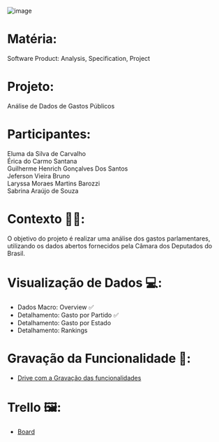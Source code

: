 ![image](https://github.com/Sabrinaara/Impacta-dados/blob/main/Analize%20de%20gastos%20dos%20deputados.gif?raw=true)


# Matéria:
Software Product: Analysis, Specification, Project </br>
# **Projeto:** </br>
 Análise de Dados de Gastos Públicos </br>
# **Participantes:** 
Eluma da Silva de Carvalho </br>
Érica do Carmo Santana </br>
Guilherme Henrich Gonçalves Dos Santos </br>
⁠Jeferson Vieira Bruno  </br>
Laryssa Moraes Martins Barozzi </br>
Sabrina Araújo de Souza  </br>

# Contexto 🤵‍♀️: </br>
O objetivo do projeto é realizar uma análise dos gastos parlamentares, utilizando os dados abertos fornecidos pela Câmara dos Deputados do Brasil.</br>

# Visualização de Dados 💻: </br>
- Dados Macro: Overview ✅ </br>
- Detalhamento: Gasto por Partido ✅ </br>
- Detalhamento: Gasto por Estado </br>
- Detalhamento: Rankings </br>

# Gravação da Funcionalidade 🎥: </br>
- [Drive com a Gravação das funcionalidades](https://drive.google.com/drive/folders/17CfeodFGUq76UHAq0XxCsfKJ9QgR2DVh) </br>

# Trello 🖼️: </br>
- [Board](https://trello.com/b/8jKzL5WK/software-product-analysis-specification-project) </br>


